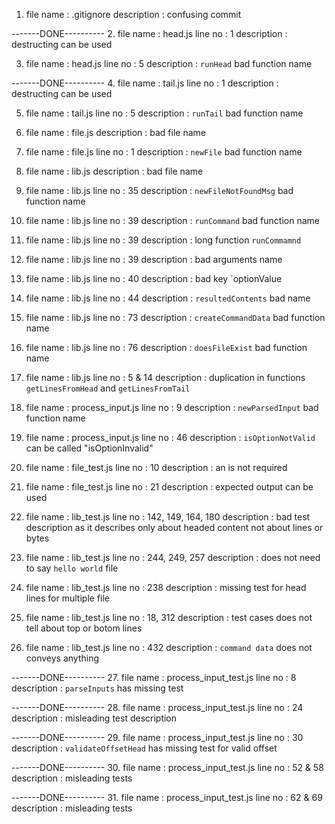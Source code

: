 1. file name : .gitignore
   description : confusing commit


-------DONE----------
2. file name : head.js
   line no : 1
   description : destructing can be used

3. file name : head.js
   line no : 5
   description : `runHead` bad function name


-------DONE----------
4. file name : tail.js
   line no : 1
   description : destructing can be used

5. file name : tail.js
   line no : 5
   description : `runTail` bad function name 

6. file name : file.js
   description : bad file name 

7. file name : file.js
   line no : 1
   description : `newFile` bad function name 

8. file name : lib.js
   description : bad file name

9. file name : lib.js
   line no : 35
   description : `newFileNotFoundMsg` bad function name 

10. file name : lib.js
    line no : 39
    description : `runCommand` bad function name 

11. file name : lib.js
    line no : 39
    description : long function `runCommamnd`

12. file name : lib.js
    line no : 39
    description : bad arguments name 

13. file name : lib.js
    line no : 40
    description : bad key `optionValue

14. file name : lib.js
    line no : 44
    description : `resultedContents` bad name

15. file name : lib.js
    line no : 73
    description : `createCommandData` bad function name

16. file name : lib.js
    line no : 76
    description : `doesFileExist` bad function name

17. file name : lib.js
    line no : 5 & 14
    description : duplication in functions `getLinesFromHead` and `getLinesFromTail`

18. file name : process_input.js
    line no : 9
    description : `newParsedInput` bad function name

19. file name : process_input.js
    line no : 46
    description : `isOptionNotValid` can be called "isOptionInvalid"

20. file name : file_test.js
    line no : 10
    description : an is not required

21. file name : file_test.js
    line no : 21
    description : expected output can be used

22. file name : lib_test.js
    line no : 142, 149, 164, 180
    description : bad test description as it describes only about headed content not about lines or bytes

23. file name : lib_test.js
    line no : 244, 249, 257
    description : does not need to say `hello world` file

24. file name : lib_test.js
    line no : 238
    description : missing test for head lines for multiple file

25. file name : lib_test.js
    line no : 18, 312
    description : test cases does not tell about top or botom lines

26. file name : lib_test.js
    line no : 432
    description : `command data` does not conveys anything


-------DONE----------
27. file name : process_input_test.js
    line no : 8
    description : `parseInputs` has missing test


-------DONE----------
28. file name : process_input_test.js
    line no : 24
    description : misleading test description
 

-------DONE----------
29. file name : process_input_test.js
    line no : 30
    description : `validateOffsetHead` has missing test for valid offset


-------DONE----------
30. file name : process_input_test.js
    line no : 52 & 58
    description : misleading tests


-------DONE----------
31. file name : process_input_test.js
    line no : 62 & 69
    description : misleading tests

